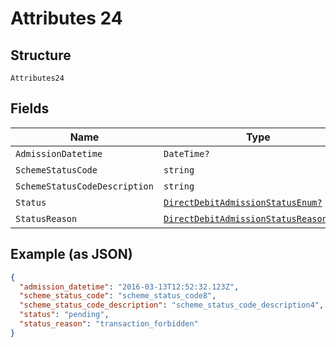 
# Attributes 24

## Structure

`Attributes24`

## Fields

| Name | Type | Tags | Description |
|  --- | --- | --- | --- |
| `AdmissionDatetime` | `DateTime?` | Optional | - |
| `SchemeStatusCode` | `string` | Optional | - |
| `SchemeStatusCodeDescription` | `string` | Optional | - |
| `Status` | [`DirectDebitAdmissionStatusEnum?`](../../doc/models/direct-debit-admission-status-enum.md) | Optional | - |
| `StatusReason` | [`DirectDebitAdmissionStatusReasonEnum?`](../../doc/models/direct-debit-admission-status-reason-enum.md) | Optional | - |

## Example (as JSON)

```json
{
  "admission_datetime": "2016-03-13T12:52:32.123Z",
  "scheme_status_code": "scheme_status_code8",
  "scheme_status_code_description": "scheme_status_code_description4",
  "status": "pending",
  "status_reason": "transaction_forbidden"
}
```

